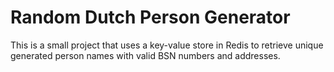 # Random Dutch Person Generator

This is a small project that uses a key-value store in Redis to retrieve unique generated person names with valid BSN numbers and addresses.
